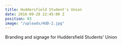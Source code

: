 ```yaml
---
title: Huddersfield Student's Union
date: 2016-09-28 22:45:00 Z
position: 83
image: "/uploads/HUD-2.jpg"
---
```


Branding and signage for Huddersfield Students' Union